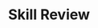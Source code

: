 ---
title: Skill Review

source:
- title: Common Core Basics
  subject: Social Studies
  chapter: 6
  toc_type: Lesson Review
  toc_number: 6.1
  pages: 244 - 249

questions:
  - excerpt: 1, 2, 3
    text: >
      On February 13, 2009, in direct response to the economic crisis and at the urging of President Obama, Congress passed the American Recovery and Reinvestment Act of 2009 commonly referred to as the "stimulus." ... The President signed the Recovery Act into law. The three immediate goals of the Recovery Act are
      <ul class="material-collection">
      <li class="collection-item">Create new jobs and save existing ones</li>
      <li class="collection-item">Spur economic activity and invest in long-term growth</li>
      <li class="collection-item">Foster unprecedented levels of accountability and transparency in government spending</li>
      </ul>
      The Recovery Act intended to achieve those goals by providing $787 billion in
      <ul class="material-collection">
      <li class="collection-item">Tax cuts and benefits for millions of working families and businesses</li>
      <li class="collection-item">Funding for entitlement programs, such as unemployment benefits</li>
      <li class="collection-item">Funding for federal contracts, grants and loans In 2011, the original expenditure</li>
      </ul>estimate of $787 billion was increased to $840 billion to be in line with the President's 2012 budget and with scoring changes made by the Congressional Budget Office since the enactment of the Recovery Act.
      <br /><br />
      -US Recovery Accountability and Transparency Board
  - number: 1
    text: >
      How was the stimulus expected to affect the business cycle?
    choice:
      - option: blank
    answer:
      - text: >
          It was hoped that the stimulus would lead to a period of expansion. With more people working, more money would be spent and the economy would grow.
  - number: 2
    text: >
      How did President Obama think government spending would affect employment?
    choice:
      - option: blank
    answer:
      - text: >
          President Obama thought government spending would create jobs and therefore increase employment. This would help the economy.
  - number: 3
    text: >
      How would the government recover the money it spent to stimulate the economy?
    choice:
      - option: blank
    answer:
      - text: >
          When more people are working, more people pay taxes. This helps the government recover the money it spent.
        
layout: cc_review
---